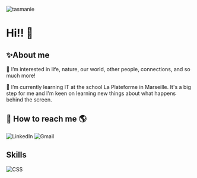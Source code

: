 ![tasmanie](https://australieqc.ca/wp-content/uploads/2019/10/painted-cliffs-maria-island-tasmanie.jpg)  


# Hi!!  👋

## ✨About me   
  
👀 I’m interested in life, nature, our world, other people, connections, and so much more!

🌱 I’m currently learning IT at the school La Plateforme in Marseille. It's a big step for me and I'm keen on learning new things about what happens behind the screen.

## 🔗 How to reach me 🌎  
![LinkedIn](https://img.icons8.com/?size=100&id=xuvGCOXi8Wyg&format=png&color=000000)
![Gmail](https://img.icons8.com/?size=100&id=P7UIlhbpWzZm&format=png&color=000000)

## Skills  
![CSS](https://img.icons8.com/?size=100&id=21278&format=png&color=000000)  


<!---
elodie-boweren/elodie-boweren is a ✨ special ✨ repository because its `README.md` (this file) appears on your GitHub profile.
You can click the Preview link to take a look at your changes.
--->
